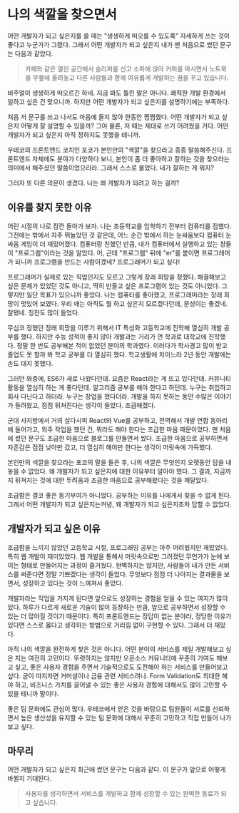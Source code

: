 # 나의 색깔을 찾으면서

어떤 개발자가 되고 싶은지를 쓸 때는 "생생하게 떠오를 수 있도록" 자세하게 쓰는 것이 좋다고 누군가가 그랬다. 그래서 어떤 개발자가 되고 싶은지 내가 맨 처음으로 썼던 문구는 다음과 같았다.

> 카페와 같은 열린 공간에서 슬리퍼를 신고 소파에 앉아 커피를 마시면서 노트북을 무릎에 올려놓고 다른 사람들과 함께 여유롭게 개발하는 꿈을 꾸고 있습니다.


비주얼이 생생하게 떠오르긴 하네. 지금 봐도 틀린 말은 아니다. 쾌적한 개발 환경에서 일하고 싶은 건 맞으니까. 하지만 어떤 개발자가 되고 싶은지를 설명하기에는 부족하다.

처음 저 문구를 쓰고 나서도 마음에 들지 않아 한동안 찜찜했다. 어떤 개발자가 되고 싶은지 어떻게 잘 설명할 수 있을까? 그야 물론, 저 때는 제대로 쓰기 어려웠을 거다. 어떤 개발자가 되고 싶은지 아직 정하지도 못했을 테니까.

우테코의 프론트엔드 코치인 포코가 본인만의 "색깔"을 찾으라고 종종 말씀해주신다. 프론트엔드 자체에도 분야가 다양하다 보니, 본인이 좀 더 좋아하고 잘하는 것을 찾으라는 의미에서 해주셨던 말씀이었으리라. 그래서 스스로 물었다. 내가 잘하는 게 뭐지?

그러자 또 다른 의문이 생겼다. 나는 왜 개발자가 되려고 하는 걸까?

## 이유를 찾지 못한 이유

어린 시절의 나로 잠깐 돌아가 보자. 나는 초등학교를 입학하기 전부터 컴퓨터를 접했다. 그전에는 밖에서 자주 뛰놀았던 것 같은데, 어느 순간 밖에서 하는 눈싸움보다 컴퓨터 눈싸움 게임이 더 재밌어졌다. 컴퓨터랑 친했던 만큼, 내가 컴퓨터에서 실행하고 있는 창들이 "프로그램"이라는 것을 알았다. 어, 근데 "프로그램" 뒤에 "er"를 붙이면 프로그래머가 되니까 프로그램을 만드는 사람이겠네? 프로그래머가 되고 싶다!

프로그래머가 실제로 있는 직업인지도 모르고 그렇게 장래 희망을 정했다. 해결해보고 싶은 문제가 있었던 것도 아니고, 딱히 만들고 싶은 프로그램이 있는 것도 아니었다. 그렇지만 일단 목표가 있으니까 좋았다. 나는 컴퓨터를 좋아했고, 프로그래머라는 장래 희망이 멋있어 보였다. 우리 애는 아직도 뭘 하고 싶은지 모르겠다던데, 문성이는 좋겠네. 잘됐네. 칭찬도 많이 들었다.

무심코 정했던 장래 희망을 이루기 위해서 IT 특성화 고등학교에 진학해 열심히 개발 공부를 했다. 하지만 수능 성적이 좋지 않아 개발과는 거리가 먼 학과로 대학교에 진학했다. 정말 한 번도 공부해본 적이 없었던 분야의 학과였다. 이러다가 학사경고 많이 받고 졸업도 못 할까 봐 학교 공부를 더 열심히 했다. 학교생활에 치이느라 2년 동안 개발에는 손도 대지 못했다.

그러던 와중에, ES6가 새로 나왔다던데. 요즘은 React라는 게 뜨고 있다던데. 커뮤니티 활동을 열심히 하는 게 좋다던데. 알고리즘 공부를 해야 한다고 하던데. 누구는 취업하고 회사 다닌다고 하더라. 누구는 창업을 했다더라. 개발을 하지 못하는 동안 수많은 이야기가 들려왔고, 점점 뒤처진다는 생각이 들었다. 조급해졌다.

군대 사지방에서 거의 살다시피 React와 Vue를 공부하고, 전역해서 개발 연합 동아리에 들어가고, 외주 작업을 했던 건, 뭐라도 해야 한다는 조급한 마음 때문이었다. 맨 처음에 썼던 문구도 조급한 마음으로 블로그를 만들면서 썼다. 조급한 마음으로 공부하면서 자존감은 점점 낮아만 갔고, 더 열심히 해야만 한다는 생각이 머릿속에 가득했다.

본인만의 색깔을 찾으라는 포코의 말을 들은 후, 나의 색깔은 무엇인지 오랫동안 답을 내놓을 수 없었다. 왜 개발자가 되고 싶은지에 대한 이유부터 알아야 했다. 그 결과, 지금까지 뒤쳐지는 것에 대한 두려움과 조급한 마음으로 공부해왔다는 것을 깨달았다.

조급함은 결코 좋은 동기부여가 아니었다. 공부하는 이유를 나에게서 찾을 수 없게 된다. 그래서 어떤 개발자가 되고 싶은지는커녕, 왜 개발자가 되고 싶은지조차 답할 수 없었다.

## 개발자가 되고 싶은 이유

조급함을 느끼지 않았던 고등학교 시절, 프로그래밍 공부는 아주 어려웠지만 재밌었다. 특히 웹 개발이 재미있었다. 웹 개발을 통해서 머릿속으로만 그려졌던 무언가가 눈에 보이는 형태로 만들어지는 과정이 즐거웠다. 완벽하지는 않지만, 사람들이 내가 만든 서비스를 써준다면 정말 기쁘겠다는 생각이 들었다. 무엇보다 점점 더 나아지는 결과물을 보면서, 성장하고 있다는 것이 느껴져서 좋았다.

개발자라는 직업을 가지게 된다면 앞으로도 성장하는 경험을 얻을 수 있는 여지가 많이 있다. 하루가 다르게 새로운 기술이 많이 등장하는 만큼, 앞으로 공부하면서 성장할 수 있는 더 많아질 것이기 때문이다. 특히 프론트엔드는 정답이 없는 분야라, 정당한 이유가 있다면 스스로 옳다고 생각하는 방법으로 거리낌 없이 구현할 수 있다. 그래서 더 재밌다.

아직 나의 색깔을 완전하게 찾은 것은 아니다. 어떤 분야의 서비스를 제일 개발해보고 싶은 지는 여전히 고민이다. 뚜렷하지는 않지만 오픈소스 커뮤니티에 꾸준히 기여도 해보고 싶고, 좋은 사용자 경험을 주면서 기술적으로도 도전해야 하는 서비스를 만들어보고 싶다. 굳이 따지자면 커머셜이나 금융 관련 서비스려나. Form Validation도 최대한 해야 하고, 비즈니스 가치를 끌어낼 수 있는 좋은 사용자 경험에 대해서도 많이 고민할 수 있을 테니까 말이다.

좋은 팀 문화에도 관심이 많다. 우테코에서 얻은 것을 바탕으로 팀원들이 서로를 신뢰하면서 높은 생산성을 유지할 수 있는 팀 문화에 대해서 꾸준히 고민하고 직접 만들어 나가보고 싶다.

## 마무리

어떤 개발자가 되고 싶은지 최근에 썼던 문구는 다음과 같다. 이 문구가 앞으로 어떻게 바뀔지 기대된다.

> 사용자를 생각하면서 서비스를 개발하고 함께 성장할 수 있는 완벽한 동료가 되고 싶습니다.

